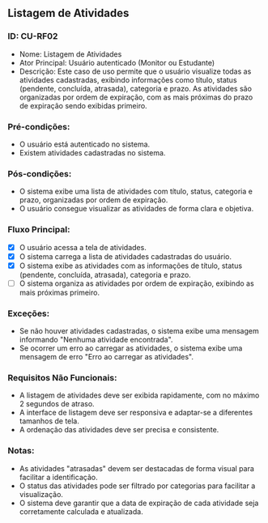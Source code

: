 ## Listagem de Atividades
### ID: CU-RF02
- Nome: Listagem de Atividades
- Ator Principal: Usuário autenticado (Monitor ou Estudante)
- Descrição: Este caso de uso permite que o usuário visualize todas as atividades cadastradas, exibindo informações como título, status (pendente, concluída, atrasada), categoria e prazo. As atividades são organizadas por ordem de expiração, com as mais próximas do prazo de expiração sendo exibidas primeiro.

### Pré-condições:
- O usuário está autenticado no sistema.
- Existem atividades cadastradas no sistema.

### Pós-condições:
- O sistema exibe uma lista de atividades com título, status, categoria e prazo, organizadas por ordem de expiração.
- O usuário consegue visualizar as atividades de forma clara e objetiva.

### Fluxo Principal:
- [x] O usuário acessa a tela de atividades.
- [x] O sistema carrega a lista de atividades cadastradas do usuário.
- [x] O sistema exibe as atividades com as informações de título, status (pendente, concluída, atrasada), categoria e prazo.
- [ ] O sistema organiza as atividades por ordem de expiração, exibindo as mais próximas primeiro.

### Exceções:
- Se não houver atividades cadastradas, o sistema exibe uma mensagem informando "Nenhuma atividade encontrada".
- Se ocorrer um erro ao carregar as atividades, o sistema exibe uma mensagem de erro "Erro ao carregar as atividades".

### Requisitos Não Funcionais:
- A listagem de atividades deve ser exibida rapidamente, com no máximo 2 segundos de atraso.
- A interface de listagem deve ser responsiva e adaptar-se a diferentes tamanhos de tela.
- A ordenação das atividades deve ser precisa e consistente.

### Notas:
- As atividades "atrasadas" devem ser destacadas de forma visual para facilitar a identificação.
- O status das atividades pode ser filtrado por categorias para facilitar a visualização.
- O sistema deve garantir que a data de expiração de cada atividade seja corretamente calculada e atualizada.